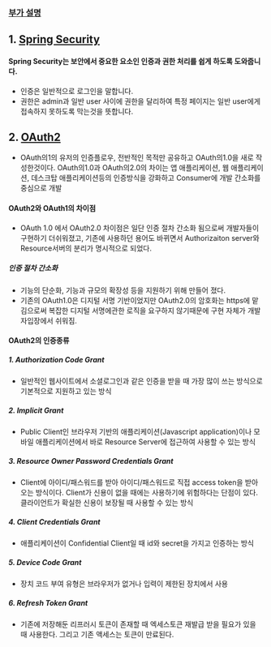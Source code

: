 ### [부가 설명](https://github.com/etg6550/2019WinterProject/tree/master/Day6)
## 1. [Spring Security]()

#### Spring Security는 보안에서 중요한 요소인 인증과 권한 처리를 쉽게 하도록 도와줍니다.
- 인증은 일반적으로 로그인을 말합니다.
- 권한은 admin과 일반 user 사이에 권한을 달리하여 특정 페이지는 일반 user에게 접속하지 못하도록 막는것을 뜻합니다.

## 2. [OAuth2]()
- OAuth의1의 유저의 인증플로우, 전반적인 목적만 공유하고 OAuth의1.0을 새로 작성한것이다. OAuth의1.0과 OAuth의2.0의 차이는 앱 애플리케이션, 웹 애플리케이션, 데스크탑 애플리케이션등의 인증방식을 강화하고 Consumer에 개발 간소화를 중심으로 개발
#### OAuth2와 OAuth1의 차이점
- OAuth 1.0 에서 OAuth2.0 차이점은 일단 인증 절차 간소화 됨으로써 개발자들이 구현하기 더쉬워졌고, 기존에 사용하던 용어도 바뀌면서 Authorizaiton server와 Resource서버의 분리가 명시적으로 되었다.

##### 인증 절차 간소화

- 기능의 단순화, 기능과 규모의 확장성 등을 지원하기 위해 만들어 졌다.
- 기존의 OAuth1.0은 디지털 서명 기반이었지만 OAuth2.0의 암호화는 https에 맡김으로써 복잡한 디지털 서명에관한 로직을 요구하지 않기때문에 구현 자체가 개발자입장에서 쉬워짐.

#### OAuth2의 인증종류
##### 1. Authorization Code Grant
- 일반적인 웹사이트에서 소셜로그인과 같은 인증을 받을 때 가장 많이 쓰는 방식으로 기본적으로 지원하고 있는 방식
##### 2. Implicit Grant
- Public Client인 브라우저 기반의 애플리케이션(Javascript application)이나 모바일 애플리케이션에서 바로 Resource Server에 접근하여 사용할 수 있는 방식
##### 3. Resource Owner Password Credentials Grant
- Client에 아이디/패스워드를 받아 아이디/패스워드로 직접 access token을 받아오는 방식이다. Client가 신용이 없을 때에는 사용하기에 위험하다는 단점이 있다. 클라이언트가 확실한 신용이 보장될 때 사용할 수 있는 방식
##### 4. Client Credentials Grant
- 애플리케이션이 Confidential Client일 때 id와 secret을 가지고 인증하는 방식
##### 5. Device Code Grant
- 장치 코드 부여 유형은 브라우저가 없거나 입력이 제한된 장치에서 사용
##### 6. Refresh Token Grant
- 기존에 저장해둔 리프러시 토큰이 존재할 때 엑세스토큰 재발급 받을 필요가 있을 때 사용한다. 그리고 기존 액세스는 토큰이 만료된다.
